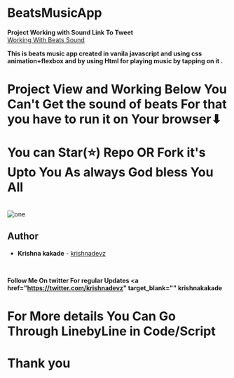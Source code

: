 # BeatsMusicApp
<b>Project Working with Sound Link To Tweet</b><br>
<a href="https://twitter.com/krishna_9918/status/1210610410287558656" target_blank="" >Working With Beats Sound</a>
<br>

<b>This is beats music app created in vanila javascript and using css animation+flexbox and by using Html  for playing music by tapping on it .</b>

# Project View and Working Below You Can't Get the sound of beats For that you have to run it on Your browser⬇
# You can Star(⭐) Repo OR Fork it's Upto You As always God bless You All 
<br>
<img src="https://github.com/krishnakakade1999/BeatsMusicApp/blob/master/beats.gif" alt="one">

## Author

* **Krishna kakade**  - [krishnadevz](https://github.com/krishnadevz)

  <br>
 <b>Follow Me On twitter For regular Updates 
<a href="https://twitter.com/krishnadevz" target_blank="" <b>krishnakakade</b></a>
 <br>
 
 # For More details You Can Go Through LinebyLine in Code/Script
 # Thank you  
